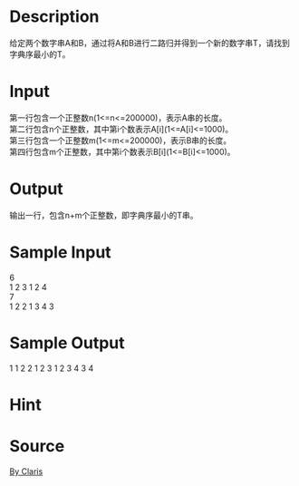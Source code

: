 
# Description

<div class="content"><div>给定两个数字串A和B，通过将A和B进行二路归并得到一个新的数字串T，请找到字典序最小的T。</div>
<div></div>
<p></p></div>

# Input

<div class="content"><div>第一行包含一个正整数n(1&lt;=n&lt;=200000)，表示A串的长度。</div>
<div>第二行包含n个正整数，其中第i个数表示A[i](1&lt;=A[i]&lt;=1000)。</div>
<div>第三行包含一个正整数m(1&lt;=m&lt;=200000)，表示B串的长度。</div>
<div>第四行包含m个正整数，其中第i个数表示B[i](1&lt;=B[i]&lt;=1000)。</div>
<div></div>
<p></p></div>

# Output

<div class="content"><div>输出一行，包含n+m个正整数，即字典序最小的T串。</div>
<div></div>
<p></p></div>

# Sample Input

<div class="content"><span class="sampledata">6<br/>
1 2 3 1 2 4<br/>
7<br/>
1 2 2 1 3 4 3</span></div>

# Sample Output

<div class="content"><span class="sampledata">1 1 2 2 1 2 3 1 2 3 4 3 4<br/>
</span></div>

# Hint

<div class="content"><p></p></div>

# Source

<div class="content"><p><a href="problemset.php?search=By Claris">By Claris</a></p></div>

